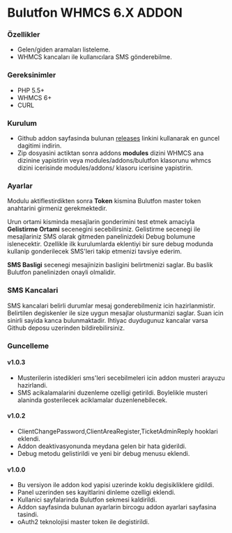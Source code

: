 # Bulutfon WHMCS 6.X ADDON 

### Özellikler

* Gelen/giden aramaları listeleme.
* WHMCS kancaları ile kullanıcılara SMS gönderebilme.

### Gereksinimler

* PHP 5.5+
* WHMCS 6+
* CURL

### Kurulum

* Github addon sayfasinda bulunan [releases](https://github.com/hakanersu/bulutfon-whmcs/releases) linkini kullanarak en guncel dagitimi indirin.
* Zip dosyasini actiktan sonra addons **modules** dizini WHMCS ana dizinine yapistirin veya modules/addons/bulutfon klasorunu whmcs dizini icerisinde modules/addons/ klasoru icerisine yapistirin.

### Ayarlar

Modulu aktiflestirdikten sonra **Token** kismina Bulutfon master token anahtarini girmeniz gerekmektedir.

Urun ortami kisminda mesajlarin gonderimini test etmek amaciyla **Gelistirme Ortami** secenegini secebilirsiniz. Gelistirme secenegi ile mesajlariniz SMS olarak gitmeden panelinizdeki Debug bolumune islenecektir. Ozellikle ilk kurulumlarda eklentiyi bir sure debug modunda kullanip gonderilecek SMS'leri takip etmenizi tavsiye ederim.

**SMS Basligi** secenegi mesajinizin basligini belirtmenizi saglar. Bu baslik Bulutfon panelinizden onayli olmalidir.

### SMS Kancalari

SMS kancalari belirli durumlar mesaj gonderebilmeniz icin hazirlanmistir. Belirtilen degiskenler ile size uygun mesajlar olusturmanizi saglar. Suan icin sinirli sayida kanca bulunmaktadir. Ihtiyac duydugunuz kancalar varsa Github deposu uzerinden bildirebilirsiniz.

### Guncelleme

#### v1.0.3
* Musterilerin istedikleri sms'leri secebilmeleri icin addon musteri arayuzu hazirlandi.
* SMS acikalamalarini duzenleme ozelligi getirildi. Boylelikle musteri alaninda gosterilecek aciklamalar duzenlenebilecek.

#### v1.0.2
* ClientChangePassword,ClientAreaRegister,TicketAdminReply hooklari eklendi.
* Addon deaktivasyonunda meydana gelen bir hata giderildi.
* Debug metodu gelistirildi ve yeni bir debug menusu eklendi.

#### v1.0.0
* Bu versiyon ile addon kod yapisi uzerinde koklu degisikliklere gidildi.
* Panel uzerinden ses kayitlarini dinleme ozelligi eklendi.
* Kullanici sayfalarinda Bulutfon sekmesi kaldirildi.
* Addon sayfasinda bulunan ayarlarin bircogu addon ayarlari sayfasina tasindi.
* oAuth2 teknolojisi master token ile degistirildi.






